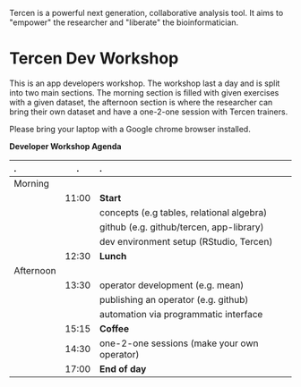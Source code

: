 Tercen is a powerful next generation, collaborative analysis tool. It aims to "empower" the researcher and "liberate" the bioinformatician.

# Tercen Dev Workshop

This is an app developers workshop. The workshop last a day and is split into two main sections. The morning section is filled with given exercises with a given dataset, the afternoon section is where the researcher can bring their own dataset and have a one-2-one session with Tercen trainers.

Please bring your laptop with a Google chrome browser installed.

 __Developer Workshop Agenda__
 
|  .        |  .    |  .
| :---      | :---: | :---
| Morning   |       |
|           | 11:00 | __Start__
|           |       | concepts (e.g tables, relational algebra)
|           |       | github (e.g. github/tercen, app-library)
|           |       | dev environment setup (RStudio, Tercen)
|           | 12:30 | __Lunch__
| Afternoon |       |
|           | 13:30 | operator development (e.g. mean)
|           |       | publishing an operator (e.g. github)
|           |       | automation via programmatic interface
|           | 15:15 | __Coffee__
|           | 14:30 | one-2-one sessions (make your own operator)
|           | 17:00 | __End of day__ 
